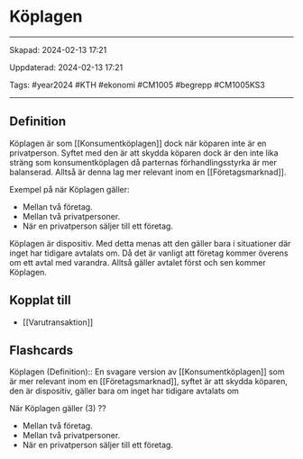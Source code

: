 # Köplagen

---

Skapad: 2024-02-13 17:21

Uppdaterad: 2024-02-13 17:21

Tags: #year2024 #KTH #ekonomi #CM1005 #begrepp #CM1005KS3

---

## Definition

Köplagen är som [[Konsumentköplagen]] dock när köparen inte är en privatperson. Syftet med den är att skydda köparen dock är den inte lika sträng som konsumentköplagen då parternas förhandlingsstyrka är mer balanserad. Alltså är denna lag mer relevant inom en [[Företagsmarknad]].

Exempel på när Köplagen gäller:

- Mellan två företag.
- Mellan två privatpersoner.
- När en privatperson säljer till ett företag.

Köplagen är dispositiv. Med detta menas att den gäller bara i situationer där inget har tidigare avtalats om. Då det är vanligt att företag kommer överens om ett avtal med varandra. Alltså gäller avtalet först och sen kommer Köplagen.

## Kopplat till

- [[Varutransaktion]]

## Flashcards

Köplagen (Definition):: En svagare version av [[Konsumentköplagen]] som är mer relevant inom en [[Företagsmarknad]], syftet är att skydda köparen, den är dispositiv, gäller bara om inget har tidigare avtalats om
<!--SR:!2024-02-16,3,250!2000-01-01,1,250-->

När Köplagen gäller (3)
??
- Mellan två företag.
- Mellan två privatpersoner.
- När en privatperson säljer till ett företag.
<!--SR:!2000-01-01,1,250!2024-02-16,3,250-->
